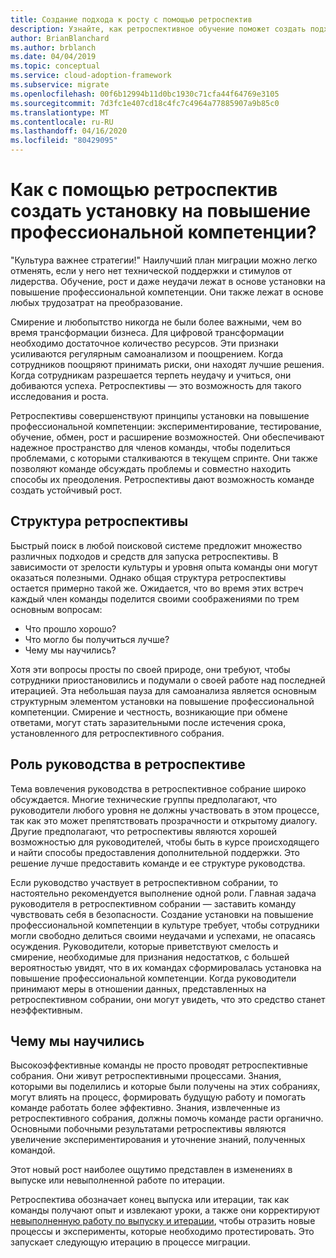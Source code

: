 ```yaml
---
title: Создание подхода к росту с помощью ретроспектив
description: Узнайте, как ретроспективное обучение поможет создать подход к росту и расширить возможности групп для обеспечения устойчивого роста.
author: BrianBlanchard
ms.author: brblanch
ms.date: 04/04/2019
ms.topic: conceptual
ms.service: cloud-adoption-framework
ms.subservice: migrate
ms.openlocfilehash: 00f6b12994b11d0bc1930c71cfa44f64769e3105
ms.sourcegitcommit: 7d3fc1e407cd18c4fc7c4964a77885907a9b85c0
ms.translationtype: MT
ms.contentlocale: ru-RU
ms.lasthandoff: 04/16/2020
ms.locfileid: "80429095"
---
```

<!-- markdownlint-disable MD026 -->

# <a name="how-do-retrospectives-help-build-a-growth-mindset"></a>Как с помощью ретроспектив создать установку на повышение профессиональной компетенции?

"Куль­ту­ра важнее стратегии!" Наилучший план миграции можно легко отменять, если у него нет технической поддержки и стимулов от лидерства. Обучение, рост и даже неудачи лежат в основе установки на повышение профессиональной компетенции. Они также лежат в основе любых трудозатрат на преобразование.

Смирение и любопытство никогда не были более важными, чем во время трансформации бизнеса. Для цифровой трансформации необходимо достаточное количество ресурсов. Эти признаки усиливаются регулярным самоанализом и поощрением. Когда сотрудников поощряют принимать риски, они находят лучшие решения. Когда сотрудникам разрешается терпеть неудачу и учиться, они добиваются успеха. Ретроспективы — это возможность для такого исследования и роста.

Ретроспективы совершенствуют принципы установки на повышение профессиональной компетенции: экспериментирование, тестирование, обучение, обмен, рост и расширение возможностей. Они обеспечивают надежное пространство для членов команды, чтобы поделиться проблемами, с которыми сталкиваются в текущем спринте. Они также позволяют команде обсуждать проблемы и совместно находить способы их преодоления. Ретроспективы дают возможность команде создать устойчивый рост.

## <a name="retrospective-structure"></a>Структура ретроспективы

Быстрый поиск в любой поисковой системе предложит множество различных подходов и средств для запуска ретроспективы. В зависимости от зрелости культуры и уровня опыта команды они могут оказаться полезными. Однако общая структура ретроспективы остается примерно такой же. Ожидается, что во время этих встреч каждый член команды поделится своими соображениями по трем основным вопросам:

- Что прошло хорошо?
- Что могло бы получиться лучше?
- Чему мы научились?

Хотя эти вопросы просты по своей природе, они требуют, чтобы сотрудники приостановились и подумали о своей работе над последней итерацией. Эта небольшая пауза для самоанализа является основным структурным элементом установки на повышение профессиональной компетенции. Смирение и честность, возникающие при обмене ответами, могут стать заразительными после истечения срока, установленного для ретроспективного собрания.

## <a name="leaderships-role-in-a-retrospective"></a>Роль руководства в ретроспективе

Тема вовлечения руководства в ретроспективное собрание широко обсуждается. Многие технические группы предполагают, что руководители любого уровня не должны участвовать в этом процессе, так как это может препятствовать прозрачности и открытому диалогу. Другие предполагают, что ретроспективы являются хорошей возможностью для руководителей, чтобы быть в курсе происходящего и найти способы предоставления дополнительной поддержки. Это решение лучше предоставить команде и ее структуре руководства.

Если руководство участвует в ретроспективном собрании, то настоятельно рекомендуется выполнение одной роли. Главная задача руководителя в ретроспективном собрании — заставить команду чувствовать себя в безопасности. Создание установки на повышение профессиональной компетенции в культуре требует, чтобы сотрудники могли свободно делиться своими неудачами и успехами, не опасаясь осуждения. Руководители, которые приветствуют смелость и смирение, необходимые для признания недостатков, с большей вероятностью увидят, что в их командах сформировалась установка на повышение профессиональной компетенции. Когда руководители принимают меры в отношении данных, представленных на ретроспективном собрании, они могут увидеть, что это средство станет неэффективным.

## <a name="lessons-learned"></a>Чему мы научились

Высокоэффективные команды не просто проводят ретроспективные собрания. Они живут ретроспективными процессами. Знания, которыми вы поделились и которые были получены на этих собраниях, могут влиять на процесс, формировать будущую работу и помогать команде работать более эффективно. Знания, извлеченные из ретроспективного собрания, должны помочь команде расти органично. Основными побочными результатами ретроспективы являются увеличение экспериментирования и уточнение знаний, полученных командой.

Этот новый рост наиболее ощутимо представлен в изменениях в выпуске или невыполненной работе по итерации.

Ретроспектива обозначает конец выпуска или итерации, так как команды получают опыт и извлекают уроки, а также они корректируют [невыполненную работу по выпуску и итерации](../assess/release-iteration-backlog.md), чтобы отразить новые процессы и эксперименты, которые необходимо протестировать. Это запускает следующую итерацию в процессе миграции.
